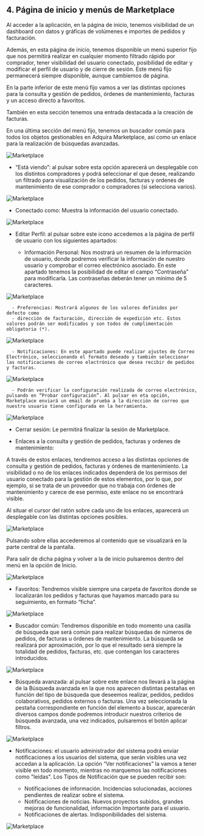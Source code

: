 ## 4. Página de inicio y menús de Marketplace

Al acceder a la aplicación, en la página de inicio, tenemos visibilidad de un dashboard con datos y gráficas de volúmenes e importes de pedidos y facturación.

Además, en esta página de inicio, tenemos disponible un menú superior fijo que nos permitirá realizar en cualquier momento filtrado rápido por comprador, tener visibilidad del usuario conectado, posibilidad de editar y modificar el perfil de usuario y de cierre de sesión. Este menú fijo permanecerá siempre disponible, aunque cambiemos de página.

En la parte inferior de este menú fijo vamos a ver las distintas opciones para la consulta y gestión de pedidos, órdenes de mantenimiento, facturas y un acceso directo a favoritos.

También en esta sección tenemos una entrada destacada a la creación de facturas.

En una última sección del menú fijo, tenemos un buscador común para todos los objetos gestionables en Adquira Marketplace, así como un enlace para la realización de búsquedas avanzadas.

![Marketplace](/Marketplace-OM-Proveedor-Adquira/img/cap4-1.png)

  - “Está viendo”: al pulsar sobre esta opción aparecerá un desplegable con los distintos compradores y podrá seleccionar el que desee, realizando un filtrado para visualización de los pedidos, facturas y ordenes de mantenimiento de ese comprador o compradores (si selecciona varios).

![Marketplace](/Marketplace-OM-Proveedor-Adquira/img/cap4-2.png)

  - Conectado como: Muestra la información del usuario conectado.

![Marketplace](/Marketplace-OM-Proveedor-Adquira/img/cap4-3.png)

  - Editar Perfil: al pulsar sobre este icono accedemos a la página de perfil de usuario con los siguientes apartados:

      - Información Personal: Nos mostrará un resumen de la información de usuario, donde podremos verificar la información de nuestro usuario y comprobar el correo electrónico asociado. En este apartado tenemos la posibilidad de editar el campo “Contraseña” para modificarla. Las contraseñas deberán tener un mínimo de 5 caracteres.

![Marketplace](/Marketplace-OM-Proveedor-Adquira/img/cap4-4.png)

      - Preferencias: Mostrará algunos de los valores definidos por defecto como
      - dirección de facturación, dirección de expedición etc. Estos valores podrán ser modificados y son todos de cumplimentación obligatoria (*).

![Marketplace](/Marketplace-OM-Proveedor-Adquira/img/cap4-5.png)

      - Notificaciones: En este apartado puede realizar ajustes de Correo Electrónico, seleccionando el formato deseado y también seleccionar las notificaciones de correo electrónico que desea recibir de pedidos y facturas.

![Marketplace](/Marketplace-OM-Proveedor-Adquira/img/cap4-6.png)

      - Podrán verificar la configuración realizada de correo electrónico, pulsando en “Probar configuración”. Al pulsar en eta opción, Marketplace enviará un email de prueba a la dirección de correo que nuestro usuario tiene configurada en la herramienta.

![Marketplace](/Marketplace-OM-Proveedor-Adquira/img/cap4-7.png)

  - Cerrar sesión: Le permitirá finalizar la sesión de Marketplace.

  - Enlaces a la consulta y gestión de pedidos, facturas y ordenes de mantenimiento:

A través de estos enlaces, tendremos acceso a las distintas opciones de consulta y gestión de pedidos, facturas y órdenes de mantenimiento.
La visibilidad o no de los enlaces indicados dependerá de los permisos del usuario conectado para la gestión de estos elementos, por lo que, por ejemplo, si se trata de un proveedor que no trabaja con órdenes de mantenimiento y carece de ese permiso, este enlace no se encontrará visible.

Al situar el cursor del ratón sobre cada uno de los enlaces, aparecerá un desplegable con las distintas opciones posibles.

![Marketplace](/Marketplace-OM-Proveedor-Adquira/img/cap4-8.png)

Pulsando sobre ellas accederemos al contenido que se visualizará en la parte central de la pantalla.

Para salir de dicha página y volver a la de inicio pulsaremos dentro del menú en la opción de Inicio.

![Marketplace](/Marketplace-OM-Proveedor-Adquira/img/cap4-9.png)

  - Favoritos: Tendremos visible siempre una carpeta de favoritos donde se localizarán los pedidos y facturas que hayamos marcado para su seguimiento, en formato “ficha”.

![Marketplace](/Marketplace-OM-Proveedor-Adquira/img/cap4-10.png)

  - Buscador común: Tendremos disponible en todo momento una casilla de búsqueda que será común para realizar búsquedas de números de pedidos, de facturas u órdenes de mantenimiento. La búsqueda se realizará por aproximación, por lo que el resultado será siempre la totalidad de pedidos, facturas, etc. que contengan los caracteres introducidos.

![Marketplace](/Marketplace-OM-Proveedor-Adquira/img/cap4-11.png)

  - Búsqueda avanzada: al pulsar sobre este enlace nos llevará a la página de la Búsqueda avanzada en la que nos aparecen distintas pestañas en función del tipo de búsqueda que deseemos realizar, pedidos, pedidos colaborativos, pedidos externos o facturas. Una vez seleccionada la pestaña correspondiente en función del elemento a buscar, aparecerán diversos campos donde podremos introducir nuestros criterios de búsqueda avanzada, una vez indicados, pulsaremos el botón aplicar filtros.

![Marketplace](/Marketplace-OM-Proveedor-Adquira/img/cap4-12.png)

  - Notificaciones: el usuario administrador del sistema podrá enviar notificaciones a los usuarios del sistema, que serán visibles una vez accedan a la aplicación.
    La opción “Ver notificaciones” la vamos a tener visible en todo momento, mientras no marquemos las notificaciones como "leídas".
    Los Tipos de Notificación que se pueden recibir son:

      - Notificaciones de información. Incidencias solucionadas, acciones pendientes de realizar sobre el sistema.
      - Notificaciones de noticias. Nuevos proyectos subidos, grandes mejoras de funcionalidad, información Importante para el usuario.
      - Notificaciones de alertas. Indisponibilidades del sistema.

![Marketplace](/Marketplace-OM-Proveedor-Adquira/img/cap4-13.png)
